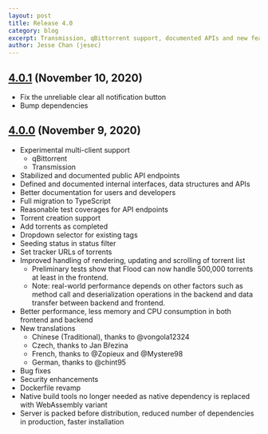```yaml
---
layout: post
title: Release 4.0
category: blog
excerpt: Transmission, qBittorrent support, documented APIs and new features
author: Jesse Chan (jesec)
---
```


## [4.0.1] (November 10, 2020)
* Fix the unreliable clear all notification button
* Bump dependencies

## [4.0.0] (November 9, 2020)
* Experimental multi-client support
  * qBittorrent
  * Transmission
* Stabilized and documented public API endpoints
* Defined and documented internal interfaces, data structures and APIs
* Better documentation for users and developers
* Full migration to TypeScript
* Reasonable test coverages for API endpoints
* Torrent creation support
* Add torrents as completed
* Dropdown selector for existing tags
* Seeding status in status filter
* Set tracker URLs of torrents
* Improved handling of rendering, updating and scrolling of torrent list
  * Preliminary tests show that Flood can now handle 500,000 torrents at least in the frontend.
  * Note: real-world performance depends on other factors such as method call and deserialization operations in the backend and data transfer between backend and frontend.
* Better performance, less memory and CPU consumption in both frontend and backend
* New translations
  * Chinese (Traditional), thanks to @vongola12324
  * Czech, thanks to Jan Březina
  * French, thanks to @Zopieux and @Mystere98
  * German, thanks to @chint95
* Bug fixes
* Security enhancements
* Dockerfile revamp
* Native build tools no longer needed as native dependency is replaced with WebAssembly variant
* Server is packed before distribution, reduced number of dependencies in production, faster installation

[4.0.0]:https://github.com/jesec/flood/compare/v3.1.0...v4.0.0
[4.0.1]:https://github.com/jesec/flood/compare/v4.0.0...v4.0.1

